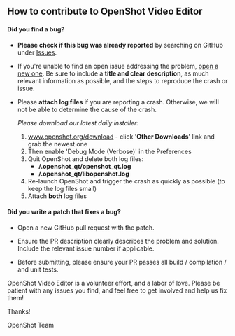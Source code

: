 ## How to contribute to OpenShot Video Editor

#### **Did you find a bug?**

* **Please check if this bug was already reported** by searching on GitHub under [Issues](https://github.com/OpenShot/openshot-qt/issues).

* If you're unable to find an open issue addressing the problem, [open a new one](https://github.com/OpenShot/openshot-qt/issues/new). Be sure to include a **title and clear description**, as much relevant information as possible, and the steps to reproduce the crash or issue.

* Please **attach log files** if you are reporting a crash. Otherwise, we will not be able to determine the cause of the crash.

  _Please download our latest daily installer:_

  1. www.openshot.org/download - click '**Other Downloads**' link and grab the newest one
  2. Then enable 'Debug Mode (Verbose)' in the Preferences
  3. Quit OpenShot and delete both log files:
      - **/.openshot_qt/openshot_qt.log**
      - **/.openshot_qt/libopenshot.log**
  4. Re-launch OpenShot and trigger the crash as quickly as possible (to keep the log files small)
  5. Attach **both** log files

#### **Did you write a patch that fixes a bug?**

* Open a new GitHub pull request with the patch.

* Ensure the PR description clearly describes the problem and solution. Include the relevant issue number if applicable.

* Before submitting, please ensure your PR passes all build / compilation / and unit tests.

OpenShot Video Editor is a volunteer effort, and a labor of love. Please be patient with any issues you find, and feel free to get involved and help us fix them! 


Thanks!

OpenShot Team
